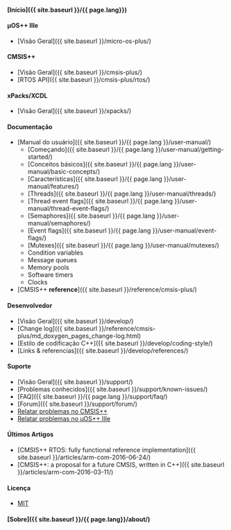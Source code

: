 #### [Início]({{ site.baseurl }}/{{ page.lang}})

#### µOS++ IIIe

* [Visão Geral]({{ site.baseurl }}/micro-os-plus/)

#### CMSIS++

* [Visão Geral]({{ site.baseurl }}/cmsis-plus/)
* [RTOS API]({{ site.baseurl }}/cmsis-plus/rtos/)

#### xPacks/XCDL

* [Visão Geral]({{ site.baseurl }}/xpacks/)

#### Documentação

* [Manual do usuário]({{ site.baseurl }}/{{ page.lang }}/user-manual/)
  * [Começando]({{ site.baseurl }}/{{ page.lang }}/user-manual/getting-started/)
  * [Conceitos básicos]({{ site.baseurl }}/{{ page.lang }}/user-manual/basic-concepts/)
  * [Características]({{ site.baseurl }}/{{ page.lang }}/user-manual/features/)
  * [Threads]({{ site.baseurl }}/{{ page.lang }}/user-manual/threads/)
  * [Thread event flags]({{ site.baseurl }}/{{ page.lang }}/user-manual/thread-event-flags/)
  * [Semaphores]({{ site.baseurl }}/{{ page.lang }}/user-manual/semaphores/)
  * [Event flags]({{ site.baseurl }}/{{ page.lang }}/user-manual/event-flags/)
  * [Mutexes]({{ site.baseurl }}/{{ page.lang }}/user-manual/mutexes/)
  * Condition variables
  * Message queues
  * Memory pools
  * Software timers
  * Clocks
* [CMSIS++ **reference**]({{ site.baseurl }}/reference/cmsis-plus/)

#### Desenvolvedor

* [Visão Geral]({{ site.baseurl }}/develop/)
* [Change log]({{ site.baseurl }}/reference/cmsis-plus/md_doxygen_pages_change-log.html)
* [Estilo de codificação C++]({{ site.baseurl }}/develop/coding-style/)
* [Links & referencias]({{ site.baseurl }}/develop/references/)

#### Suporte

* [Visão Geral]({{ site.baseurl }}/support/)
* [Problemas conhecidos]({{ site.baseurl }}/support/known-issues/)
* [FAQ]({{ site.baseurl }}/{{ page.lang }}/support/faq/)
* [Forum]({{ site.baseurl }}/support/forum/)
* [Relatar problemas no CMSIS++](https://github.com/micro-os-plus/cmsis-plus/issues/)
* [Relatar problemas no µOS++ IIIe](https://github.com/micro-os-plus/micro-os-plus-iii/issues/)

#### Últimos Artigos

* [CMSIS++ RTOS: fully functional reference implementation]({{ site.baseurl }}/articles/arm-com-2016-06-24/)
* [CMSIS++: a proposal for a future CMSIS, written in C++]({{ site.baseurl }}/articles/arm-com-2016-03-11/)

#### Licença

* [MIT](https://opensource.org/licenses/MIT)

#### [Sobre]({{ site.baseurl }}/{{ page.lang}}/about/)
